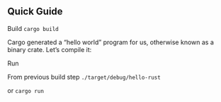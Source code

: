 Quick Guide
--------------------------------------------------------------------------------

Build
`cargo build`

Cargo generated a “hello world” program for us, otherwise known as a binary crate. Let’s compile it:

Run

From previous build step
`./target/debug/hello-rust`

or
`cargo run`

